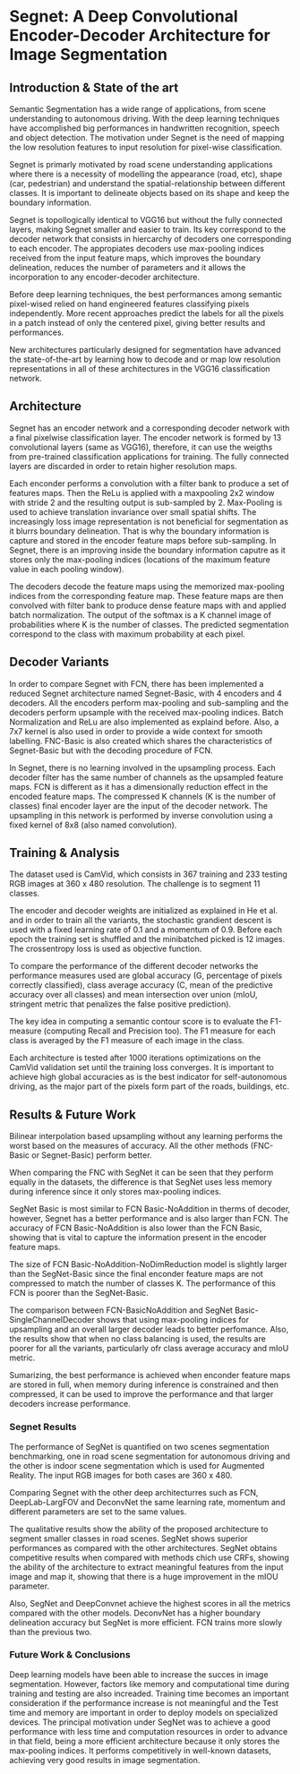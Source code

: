 # Segnet: A Deep Convolutional Encoder-Decoder Architecture for Image Segmentation

## Introduction & State of the art
Semantic Segmentation has a wide range of applications, from scene understanding to autonomous driving. With the deep learning techniques have accomplished big performances in handwritten recognition, speech and object detection. The motivation under Segnet is the need of mapping the low resolution features to input resolution for pixel-wise classification. 

Segnet is primarly motivated by road scene understanding applications where there is a necessity of modelling the appearance (road, etc), shape (car, pedestrian) and understand the spatial-relationship between different classes. It is important to delineate objects based on its shape and keep the boundary information. 

Segnet is topollogically identical to VGG16 but without the fully connected layers, making Segnet smaller and easier to train. Its key correspond to the decoder network that consists in hiercarchy of decoders one corresponding to each encoder. The appropiates decoders use max-pooling indices received from the input feature maps, which improves the boundary delineation, reduces the number of parameters and it allows the incorporation to any encoder-decoder architecture. 

Before deep learning techniques, the best performances among semantic pixel-wised relied on hand engineered features classifying pixels independently. More recent approaches predict the labels for all the pixels in a patch instead of only the centered pixel, giving better results and performances. 

New architectures particularly designed for segmentation have advanced the state-of-the-art by learning how to decode and or map low resolution representations in all of these architectures in the VGG16 classification network. 

## Architecture
Segnet has an encoder network and a corresponding decoder network with a final pixelwise classification layer. The encoder network is formed by 13 convolutional layers (same as VGG16), therefore, it can use the weigths from pre-trained classification applications for training. The fully connected layers are discarded in order to retain higher resolution maps. 

Each enconder performs a convolution with a filter bank to produce a set of features maps. Then the ReLu is applied with a maxpooling 2x2 window with stride 2 and the resulting output is sub-sampled by 2. Max-Pooling is used to achieve translation invariance over small spatial shifts. The increasingly loss image representation is not beneficial for segmentation as it blurrs boundary delineation. That is why the boundary information is capture and stored in the encoder feature maps before sub-sampling. In Segnet, there is an improving inside the boundary information caputre as it stores only the max-pooling indices (locations of the maximum feature value in each pooling window).

The decoders decode the feature maps using the memorized max-pooling indices from the corresponding feature map. These feature maps are then convolved with filter bank to produce dense feature maps with and applied batch normalization. The output of the softmax is a K channel image of probabilities where K is the number of classes. The predicted segmentation correspond to the class with maximum probability at each pixel.

## Decoder Variants
In order to compare Segnet with FCN, there has been implemented a reduced Segnet architecture named Segnet-Basic, with 4 encoders and 4 decoders. All the encoders perform max-pooling and sub-sampling and the decoders perform upsample with the received max-pooling indices. Batch Normalization and ReLu are also implemented as explaind before. Also, a 7x7 kernel is also used in order to provide a wide context for smooth labelling. 
FNC-Basic is also created which shares the characteristics of Segnet-Basic but with the decoding procedure of FCN. 

In Segnet, there is no learning involved in the upsampling process. Each decoder filter has the same number of channels as the upsampled feature maps. 
FCN is different as it has a dimensionally reduction effect in the encoded feature maps. The compressed K channels (K is the number of classes) final encoder layer are the input of the decoder network. The upsampling in this network is performed by inverse convolution using a fixed kernel of 8x8 (also named convolution).

## Training & Analysis
The dataset used is CamVid, which consists in 367 training and 233 testing RGB images at 360 x 480 resolution. The challenge is to segment 11 classes.

The encoder and decoder weights are initialized as explained in He et al. and in order to train all the variants, the stochastic grandient descent is used with a fixed learning rate of 0.1 and a momentum of 0.9. Before each epoch the training set is shuffled and the minibatched picked is 12 images. The crossentropy loss is used as objective function.

To compare the performance of the different decoder networks the performance measures used are global accuracy (G, percentage of pixels correctly classified), class average accuracy (C, mean of the predictive accuracy over all classes) and mean intersection over union (mIoU, stringent metric that penalizes the false positive prediction).

The key idea in computing a semantic contour score is to evaluate the F1-measure (computing Recall and Precision too). The F1 measure for each class is averaged by the F1 measure of each image in the class.

Each architecture is tested after 1000 iterations optimizations on the CamVid validation set until the training loss converges. It is important to achieve high global accuracies as is the best indicator for self-autonomous driving, as the major part of the pixels form part of the roads, buildings, etc.


## Results & Future Work
Bilinear interpolation based upsampling without any learning performs the worst based on the measures of accuracy. All the other methods (FNC-Basic or Segnet-Basic) perform better. 

When comparing the FNC with SegNet it can be seen that they perform equally in the datasets, the difference is that SegNet uses less memory during inference since it only stores max-pooling indices. 

SegNet Basic is most similar to FCN Basic-NoAddition in therms of decoder, however, Segnet has a better performance and is also larger than FCN. The accuracy of FCN Basic-NoAddition is also lower than the FCN Basic, showing that is vital to capture the information present in the encoder feature maps.

The size of FCN Basic-NoAddition-NoDimReduction model is slightly larger than the SegNet-Basic since the final enconder feature maps are not compressed to match the number of classes K. The performance of this FCN is poorer than the SegNet-Basic.

The comparison between FCN-BasicNoAddition and SegNet Basic-SingleChannelDecoder shows that using max-pooling indices for upsampling and an overall larger decoder leads to better perfomance. Also, the results show that when no class balancing is used, the results are poorer for all the variants, particularly ofr class average accuracy and mIoU metric. 

Sumarizing, the best performance is achieved when enconder feature maps are stored in full, when memory during inference is constrained and then compressed, it can be used to improve the performance and that larger decoders increase performance.

### Segnet Results
The performance of SegNet is quantified on two scenes segmentation benchmarking, one in road scene segmentation for autonomous driving and the other is indoor scene segmentation which is used for Augmented Reality. The input RGB images for both cases are 360 x 480. 

Comparing Segnet with the other deep architecturres such as FCN, DeepLab-LargFOV and DeconvNet the same learning rate, momentum and different parameters are set to the same values. 

The qualitative results show the ability of the proposed architecture to segment smaller classes in road scenes. SegNet shows superior performances as compared with the other architectures. SegNet obtains competitive results when compared with methods chich use CRFs, showing the ability of the architecture to extract meaningful features from the input image and map it, showing that there is a huge improvement in the mIOU parameter. 

Also, SegNet and DeepConvnet achieve the highest scores in all the metrics compared with the other models. DeconvNet has a higher boundary delineation accuracy but SegNet is more efficient. FCN trains more slowly than the previous two. 


### Future Work & Conclusions
Deep learning models have been able to increase the succes in image segmentation. However, factors like memory and computational time during training and testing are also increaded. Training time becomes an important consideration if the performance increase is not meaningful and the Test time and memory are important in order to deploy models on specialized devices. The principal motivation under SegNet was to achieve a good performance with less time and computation resources in order to advance in that field, being a more efficient architecture because it only stores the max-pooling indices. It performs competitively in well-known datasets, achieving very good results in image segmentation.



















